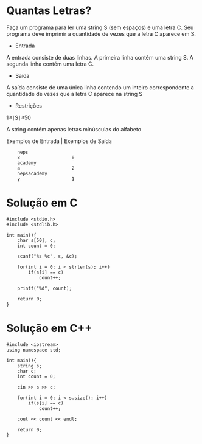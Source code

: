 # Quantas Letras? 

Faça um programa para ler uma string S (sem espaços) e uma letra C. Seu programa deve imprimir a quantidade de vezes que a letra C aparece em S.

- Entrada

A entrada consiste de duas linhas. A primeira linha contém uma string S. A segunda linha contém uma letra C.

- Saída

A saída consiste de uma única linha contendo um inteiro correspondente a quantidade de vezes que a letra C aparece na string S

- Restrições

1≤∣S∣≤50

A string contém apenas letras minúsculas do alfabeto

Exemplos de Entrada  |  Exemplos de Saída

        neps
        x                   0
        academy
        a                   2
        nepsacademy
        y                   1


# Solução em C
```
#include <stdio.h>
#include <stdlib.h>

int main(){    	
  	char s[50], c;
	int count = 0;
	
	scanf("%s %c", s, &c);
	
	for(int i = 0; i < strlen(s); i++)
		if(s[i] == c)
			count++;
	
	printf("%d", count);
	
    return 0;
}
```
# Solução em C++
```
#include <iostream>
using namespace std;

int main(){
    string s; 
	char c;
	int count = 0;
	
	cin >> s >> c;
	
	for(int i = 0; i < s.size(); i++)
		if(s[i] == c)
			count++;
		
	cout << count << endl;
	
    return 0;
}
```